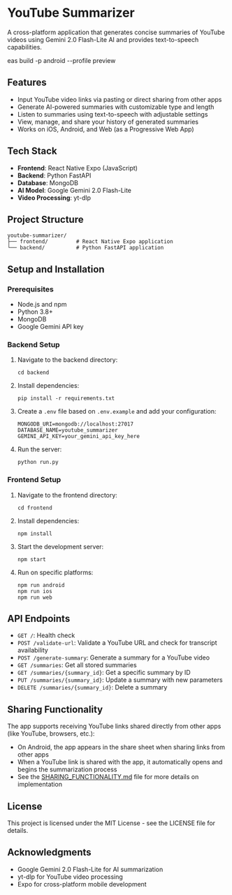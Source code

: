 # YouTube Summarizer

A cross-platform application that generates concise summaries of YouTube videos using Gemini 2.0 Flash-Lite AI and provides text-to-speech capabilities.

eas build -p android --profile preview

## Features

-   Input YouTube video links via pasting or direct sharing from other apps
-   Generate AI-powered summaries with customizable type and length
-   Listen to summaries using text-to-speech with adjustable settings
-   View, manage, and share your history of generated summaries
-   Works on iOS, Android, and Web (as a Progressive Web App)

## Tech Stack

-   **Frontend**: React Native Expo (JavaScript)
-   **Backend**: Python FastAPI
-   **Database**: MongoDB
-   **AI Model**: Google Gemini 2.0 Flash-Lite
-   **Video Processing**: yt-dlp

## Project Structure

```
youtube-summarizer/
├── frontend/         # React Native Expo application
└── backend/          # Python FastAPI application
```

## Setup and Installation

### Prerequisites

-   Node.js and npm
-   Python 3.8+
-   MongoDB
-   Google Gemini API key

### Backend Setup

1. Navigate to the backend directory:

    ```
    cd backend
    ```

2. Install dependencies:

    ```
    pip install -r requirements.txt
    ```

3. Create a `.env` file based on `.env.example` and add your configuration:

    ```
    MONGODB_URI=mongodb://localhost:27017
    DATABASE_NAME=youtube_summarizer
    GEMINI_API_KEY=your_gemini_api_key_here
    ```

4. Run the server:
    ```
    python run.py
    ```

### Frontend Setup

1. Navigate to the frontend directory:

    ```
    cd frontend
    ```

2. Install dependencies:

    ```
    npm install
    ```

3. Start the development server:

    ```
    npm start
    ```

4. Run on specific platforms:
    ```
    npm run android
    npm run ios
    npm run web
    ```

## API Endpoints

-   `GET /`: Health check
-   `POST /validate-url`: Validate a YouTube URL and check for transcript availability
-   `POST /generate-summary`: Generate a summary for a YouTube video
-   `GET /summaries`: Get all stored summaries
-   `GET /summaries/{summary_id}`: Get a specific summary by ID
-   `PUT /summaries/{summary_id}`: Update a summary with new parameters
-   `DELETE /summaries/{summary_id}`: Delete a summary

## Sharing Functionality

The app supports receiving YouTube links shared directly from other apps (like YouTube, browsers, etc.):

-   On Android, the app appears in the share sheet when sharing links from other apps
-   When a YouTube link is shared with the app, it automatically opens and begins the summarization process
-   See the [SHARING_FUNCTIONALITY.md](SHARING_FUNCTIONALITY.md) file for more details on implementation

## License

This project is licensed under the MIT License - see the LICENSE file for details.

## Acknowledgments

-   Google Gemini 2.0 Flash-Lite for AI summarization
-   yt-dlp for YouTube video processing
-   Expo for cross-platform mobile development
